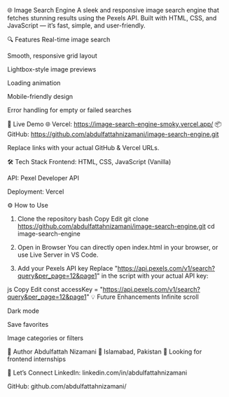 🌐 Image Search Engine
A sleek and responsive image search engine that fetches stunning results using the Pexels API. Built with HTML, CSS, and JavaScript — it’s fast, simple, and user-friendly.

<!-- Replace with actual image path if available -->

🔍 Features
Real-time image search

Smooth, responsive grid layout

Lightbox-style image previews

Loading animation

Mobile-friendly design

Error handling for empty or failed searches

🚀 Live Demo
🌐 Vercel: https://image-search-engine-smoky.vercel.app/
📦 GitHub: https://github.com/abdulfattahnizamani/image-search-engine.git

Replace links with your actual GitHub & Vercel URLs.

🛠️ Tech Stack
Frontend: HTML, CSS, JavaScript (Vanilla)

API: Pexel Developer API

Deployment: Vercel


⚙️ How to Use
1. Clone the repository
bash
Copy
Edit
git clone https://github.com/abdulfattahnizamani/image-search-engine.git
cd image-search-engine
2. Open in Browser
You can directly open index.html in your browser, or use Live Server in VS Code.

3. Add your Pexels API key
Replace "https://api.pexels.com/v1/search?query&per_page=12&page1" in the script with your actual API key:

js
Copy
Edit
const accessKey = "https://api.pexels.com/v1/search?query&per_page=12&page1"
💡 Future Enhancements
Infinite scroll

Dark mode

Save favorites

Image categories or filters

📍 Author
Abdulfattah Nizamani
📍 Islamabad, Pakistan
💼 Looking for frontend internships

🔗 Let’s Connect
LinkedIn: linkedin.com/in/abdulfattahnizamani

GitHub: github.com/abdulfattahnizamani/
